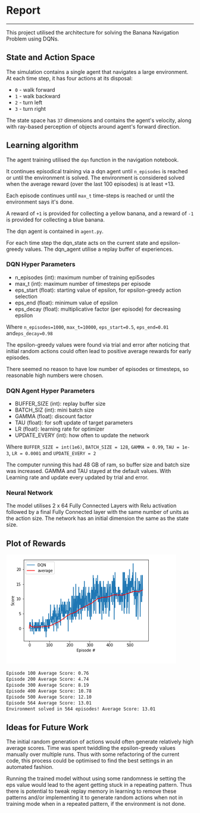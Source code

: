 # Report
---
This project utilised the architecture for solving the Banana Navigation Problem using DQNs.

## State and Action Space
The simulation contains a single agent that navigates a large environment.  At each time step, it has four actions at its disposal:
- `0` - walk forward 
- `1` - walk backward
- `2` - turn left
- `3` - turn right

The state space has `37` dimensions and contains the agent's velocity, along with ray-based perception of objects around agent's forward direction.  



## Learning algorithm

The agent training utilised the `dqn` function in the navigation notebook. 

It continues episodical training via a dqn agent until `n_episodes` is reached or until the environment is solved. The environment is considered solved when the average reward (over the last 100 episodes) is at least +13.

Each episode continues until `max_t` time-steps is reached or until the environment says it's done.

A reward of `+1` is provided for collecting a yellow banana, and a reward of `-1` is provided for collecting a blue banana. 

The dqn agent is contained in `agent.py`.

For each time step the dqn_state acts on the current state and epsilon-greedy values. The dqn_agent utilise a replay buffer of experiences.

### DQN Hyper Parameters  

- n_episodes (int): maximum number of training epi5sodes
- max_t (int): maximum number of timesteps per episode
- eps_start (float): starting value of epsilon, for epsilon-greedy action selection
- eps_end (float): minimum value of epsilon
- eps_decay (float): multiplicative factor (per episode) for decreasing epsilon

Where
`n_episodes=1000`, `max_t=10000`, `eps_start=0.5`, `eps_end=0.01` and`eps_decay=0.98`

The epsilon-greedy values were found via trial and error after noticing that initial random actions could often lead to positive average rewards for early episodes.

There seemed no reason to have low number of episodes or timesteps, so reasonable high numbers were chosen.

### DQN Agent Hyper Parameters

- BUFFER_SIZE (int): replay buffer size
- BATCH_SIZ (int): mini batch size
- GAMMA (float): discount factor
- TAU (float): for soft update of target parameters
- LR (float): learning rate for optimizer
- UPDATE_EVERY (int): how often to update the network

Where 
`BUFFER_SIZE = int(1e6)`, `BATCH_SIZE = 128`, `GAMMA = 0.99`, `TAU = 1e-3`, `LR = 0.0001` and `UPDATE_EVERY = 2`  

The computer running this had 48 GB of ram, so buffer size and batch size was increased. GAMMA and TAU stayed at the default values. With Learning rate and update every updated by trial and error.

### Neural Network
The model utilises 2 x 64 Fully Connected Layers with Relu activation followed by a final Fully Connected layer with the same number of units as the action size. The network has an initial dimension the same as the state size.   

## Plot of Rewards

![Reward Plot](plot.png)

```
Episode 100	Average Score: 0.76
Episode 200	Average Score: 4.74
Episode 300	Average Score: 8.19
Episode 400	Average Score: 10.78
Episode 500	Average Score: 12.10
Episode 564	Average Score: 13.01
Environment solved in 564 episodes! Average Score: 13.01
```

## Ideas for Future Work

The initial random generation of actions would often generate relatively high average scores. Time was spent twiddling the epsilon-greedy values manually over multiple runs. Thus with some refactoring of the current code, this process could be optimised to find the best settings in an automated fashion.

Running the trained model without using some randomness ie setting the eps value would lead to the agent getting stuck in a repeating pattern. Thus there is potential to tweak replay memory in learning to remove these patterns and/or implementing it to generate random actions when not in training mode when in a repeated pattern, if the environment is not done.




